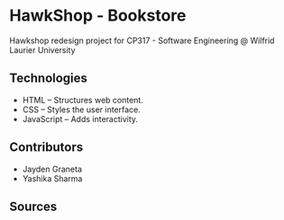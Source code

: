 # HawkShop - Bookstore

Hawkshop redesign project for CP317 - Software Engineering @ Wilfrid Laurier University 

## Technologies

* HTML – Structures web content.
* CSS – Styles the user interface.
* JavaScript – Adds interactivity.

## Contributors 
* Jayden Graneta
* Yashika Sharma

## Sources

